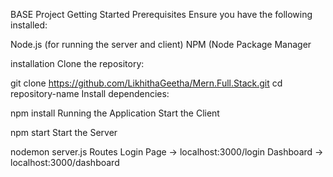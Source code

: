 BASE Project
Getting Started
Prerequisites
Ensure you have the following installed:

Node.js (for running the server and client)
NPM (Node Package Manager


installation
Clone the repository:

git clone https://github.com/LikhithaGeetha/Mern.Full.Stack.git
cd repository-name
Install dependencies:


npm install
Running the Application
Start the Client

npm start
Start the Server

nodemon server.js
Routes
Login Page → localhost:3000/login
Dashboard → localhost:3000/dashboard

